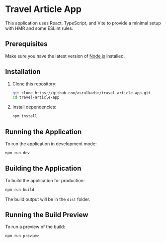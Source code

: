 # Travel Article App

This application uses React, TypeScript, and Vite to provide a minimal setup with HMR and some ESLint rules.

## Prerequisites

Make sure you have the latest version of [Node.js](https://nodejs.org/) installed.

## Installation

1. Clone this repository:

    ```sh
    git clone https://github.com/asrulkadir/travel-article-app.git
    cd travel-article-app
    ```

2. Install dependencies:

    ```sh
    npm install
    ```

## Running the Application

To run the application in development mode:

```sh
npm run dev
```

## Building the Application

To build the application for production:

```sh
npm run build
```

The build output will be in the `dist` folder.

## Running the Build Preview

To run a preview of the build:

```sh
npm run preview
```